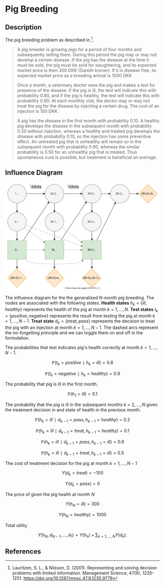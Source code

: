 # Pig Breeding
## Description
The pig breeding problem as described in [^1].

> A pig breeder is growing pigs for a period of four months and subsequently selling them. During this period the pig may or may not develop a certain disease. If the pig has the disease at the time it must be sold, the pig must be sold for slaughtering, and its expected market price is then 300 DKK (Danish kroner). If it is disease free, its expected market price as a breeding animal is 1000 DKK
>
> Once a month, a veterinary doctor sees the pig and makes a test for presence of the disease. If the pig is ill, the test will indicate this with probability 0.80, and if the pig is healthy, the test will indicate this with probability 0.90. At each monthly visit, the doctor may or may not treat the pig for the disease by injecting a certain drug. The cost of an injection is 100 DKK.
>
> A pig has the disease in the first month with probability 0.10. A healthy pig develops the disease in the subsequent month with probability 0.20 without injection, whereas a healthy and treated pig develops the disease with probability 0.10, so the injection has some preventive effect. An untreated pig that is unhealthy will remain so in the subsequent month with probability 0.90, whereas the similar probability is 0.50 for an unhealthy pig that is treated. Thus spontaneous cure is possible, but treatment is beneficial on average.


## Influence Diagram
![](figures/n-month-pig-breeding.svg)

The influence diagram for the the generalized $N$-month pig breeding. The nodes are associated with the following states. **Health states** $h_k=\{ill,healthy\}$ represents the health of the pig at month $k=1,...,N$. **Test states** $t_k=\{positive,negative\}$ represents the result from testing the pig at month $k=1,...,N-1$. **Treat state** $d_k=\{treat, pass\}$ represents the decision to treat the pig with an injection at month $k=1,...,N-1$. The dashed arcs represent the no-forgetting principle and we can toggle them on and off in the formulation.

The probabilities that test indicates pig's health correctly at month $k=1,...,N-1$.

$$ℙ(t_k = positive ∣ h_k = ill) = 0.8$$

$$ℙ(t_k = negative ∣ h_k = healthy) = 0.9$$

The probability that pig is ill in the first month.

$$ℙ(h_1 = ill)=0.1$$

The probability that the pig is ill in the subsequent months $k=2,...,N$ given the treatment decision in and state of health in the previous month.

$$ℙ(h_k = ill ∣ d_{k-1} = pass, h_{k-1} = healthy)=0.2$$

$$ℙ(h_k = ill ∣ d_{k-1} = treat, h_{k-1} = healthy)=0.1$$

$$ℙ(h_k = ill ∣ d_{k-1} = pass, h_{k-1} = ill)=0.9$$

$$ℙ(h_k = ill ∣ d_{k-1} = treat, h_{k-1} = ill)=0.5$$

The cost of treatment decision for the pig at month $k=1,...,N-1$

$$Y(d_k=treat) = -100$$

$$Y(d_k=pass) = 0$$

The price of given the pig health at month $N$

$$Y(h_N=ill) = 300$$

$$Y(h_N=healthy) = 1000$$

Total utility

$$Y(h_N,d_{N-1},...,d_1)=Y(h_n)+∑_{k=1,...,N} Y(d_k).$$


## References
[^1]: Lauritzen, S. L., & Nilsson, D. (2001). Representing and solving decision problems with limited information. Management Science, 47(9), 1235–1251. https://doi.org/10.1287/mnsc.47.9.1235.9779
